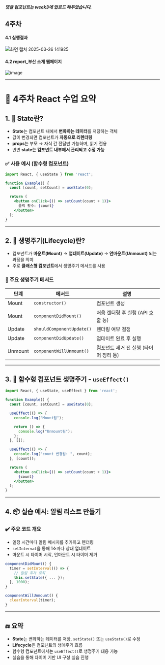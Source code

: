 ##### 댓글 컴포넌트는 week3에 업로드 해두었습니다.

## 4주차
#### 4.1 실행결과

![화면 캡처 2025-03-26 141925](https://github.com/user-attachments/assets/c2803763-33b5-4599-86a1-ed02c66f5c05)

#### 4.2 report_부산 소개 웹페이지
![image](https://github.com/user-attachments/assets/8b0c0300-4dbb-46b8-b655-aa7799d23544)

---

# 📘 4주차 React 수업 요약

## 1. 🔧 State란?

* **State**는 컴포넌트 내에서 **변화하는 데이터**를 저장하는 객체
* 값이 변경되면 컴포넌트가 **자동으로 리렌더링**
* **props**는 부모 → 자식 간 전달만 가능하며, 읽기 전용
* 반면 **state는 컴포넌트 내부에서 관리되고 수정 가능**

### ✅ 사용 예시 (함수형 컴포넌트)

```jsx
import React, { useState } from 'react';

function Example() {
  const [count, setCount] = useState(0);

  return (
    <button onClick={() => setCount(count + 1)}>
      클릭 횟수: {count}
    </button>
  );
}
```

---

## 2. 🔄 생명주기(Lifecycle)란?

* 컴포넌트가 **마운트(Mount)** → **업데이트(Update)** → **언마운트(Unmount)** 되는 과정을 의미
* 주로 **클래스형 컴포넌트**에서 생명주기 메서드를 사용

### 🧱 주요 생명주기 메서드

| 단계      | 메서드                       | 설명                      |
| ------- | ------------------------- | ----------------------- |
| Mount   | `constructor()`           | 컴포넌트 생성                 |
| Mount   | `componentDidMount()`     | 처음 렌더링 후 실행 (API 호출 등)  |
| Update  | `shouldComponentUpdate()` | 렌더링 여부 결정               |
| Update  | `componentDidUpdate()`    | 업데이트 완료 후 실행            |
| Unmount | `componentWillUnmount()`  | 컴포넌트 제거 전 실행 (타이머 정리 등) |

---

## 3. 🧪 함수형 컴포넌트 생명주기 - `useEffect()`

```jsx
import React, { useState, useEffect } from 'react';

function Example() {
  const [count, setCount] = useState(0);

  useEffect(() => {
    console.log("Mount됨");

    return () => {
      console.log("Unmount됨");
    };
  }, []);

  useEffect(() => {
    console.log("count 변경됨: ", count);
  }, [count]);

  return (
    <button onClick={() => setCount(count + 1)}>
      {count}
    </button>
  );
}
```

---

## 4. 📦 실습 예시: 알림 리스트 만들기

### ✔️ 주요 코드 개요

* 일정 시간마다 알림 메시지를 추가하고 렌더링
* `setInterval`을 통해 1초마다 상태 업데이트
* 마운트 시 타이머 시작, 언마운트 시 타이머 제거

```jsx
componentDidMount() {
  timer = setInterval(() => {
    // 알림 추가 로직
    this.setState({ ... });
  }, 1000);
}

componentWillUnmount() {
  clearInterval(timer);
}
```

---

## 🔚 요약

* **State**는 변화하는 데이터를 저장, `setState()` 또는 `useState()`로 수정
* **Lifecycle**은 컴포넌트의 생애주기 흐름
* 함수형 컴포넌트에서는 `useEffect()`로 생명주기 대응 가능
* 실습을 통해 타이머 기반 UI 구성 실습 진행



